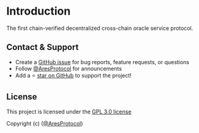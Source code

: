 # Introduction

The first chain-verified decentralized cross-chain oracle service protocol.

## Contact & Support

- Create a [GitHub issue](https://github.com/aresprotocols/ares/issues) for bug reports, feature requests, or questions
- Follow [@AresProtocol](https://twitter.com/AresProtocol) for announcements
- Add a ⭐️ [star on GitHub](https://github.com/aresprotocols/ares) to support the project!

## License
This project is licensed under the [GPL 3.0 license](https://github.com/aresprotocols/ares/blob/main/LICENSE)

Copyright (c) ([@AresProtocol](https://twitter.com/AresProtocol))
